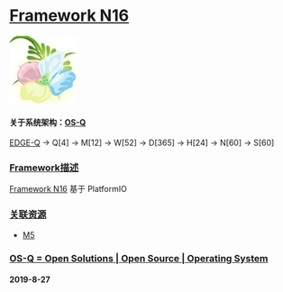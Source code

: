 ﻿# [Framework N16](https://github.com/OS-Q/N16)
[![sites](OS-Q/OS-Q.png)](http://www.OS-Q.com)
#### 关于系统架构：[OS-Q](https://github.com/OS-Q/OS-Q)

[EDGE-Q](https://github.com/OS-Q/EDGE-Q) -> Q[4] -> M[12] -> W[52] -> D[365] -> H[24] -> N[60] -> S[60]

### [Framework描述](https://github.com/OS-Q/H11/wiki) 

 [Framework N16](https://github.com/OS-Q/N16) 基于 PlatformIO

### [关联资源](https://github.com/OS-Q/)

 *  [ M5](https://github.com/OS-Q/M5) 


### [OS-Q = Open Solutions | Open Source |  Operating System ](http://www.OS-Q.com/H11)
####  2019-8-27
